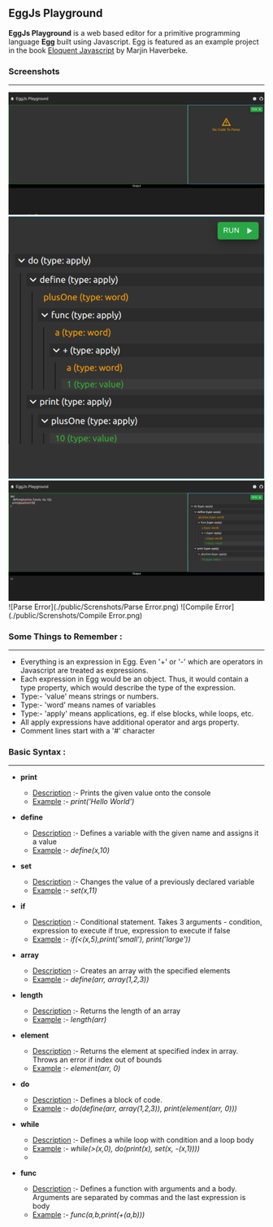 ## EggJs Playground 
**EggJs Playground** is a web based editor for a primitive programming language **Egg** built using Javascript. Egg is featured as an example project in the book  [Eloquent Javascript](https://eloquentjavascript.net/12_language.html)  by Marjin Haverbeke.


### Screenshots 
---

![Main Image](./public/Screnshots/Main.png)
![Parse Tree](./public/Screnshots/ParseTree.png)
![Code Editor](./public/Screnshots/Code.png)
![Parse Error](./public/Screnshots/Parse Error.png)
![Compile Error](./public/Screnshots/Compile Error.png)


### Some Things to Remember :
---
* Everything is an expression in Egg. Even '+' or '-' which are operators in Javascript are treated as expressions.
* Each expression in Egg would be an object. Thus, it would contain a type property, which would describe the type of the expression.
* Type:- 'value' means strings or numbers.
* Type:- 'word' means names of variables
* Type:- 'apply' means applications, eg. if else blocks, while loops, etc.
* All apply expressions have additional operator and args property.
* Comment lines start with a '#' character

### Basic Syntax :
--- 
* **print**
	* <ins>Description</ins>  :-  Prints the given value onto the console
	* <ins>Example</ins> :-  _print('Hello World')_

* **define**
	* <ins>Description</ins>  :-  Defines a variable with the given name and assigns it a value
	* <ins>Example</ins>  :-  _define(x,10)_

* **set**
	* <ins>Description</ins>  :-  Changes the value of a previously declared variable
	* <ins>Example</ins>  :-  _set(x,11)_

* **if**
	* <ins>Description</ins> :-  Conditional statement. Takes 3 arguments - condition, expression to execute if true, expression to execute if false
	* <ins>Example</ins>  :-  _if(<(x,5),print('small'), print('large'))_

* **array**
	* <ins>Description</ins>  :-  Creates an array with the specified elements
	* <ins>Example</ins>  :-  _define(arr, array(1,2,3))_

* **length**
	* <ins>Description</ins>  :-  Returns the length of an array
	* <ins>Example</ins>  :-  _length(arr)_

* **element**
	* <ins>Description</ins>  :-  Returns the element at specified index in array. Throws an error if index out of bounds
	* <ins>Example</ins>  :-  _element(arr, 0)_

* **do**
	* <ins>Description</ins>  :-  Defines a block of code.
	* <ins>Example</ins>  :-  _do(define(arr, array(1,2,3)), print(element(arr, 0)))_

* **while**
	* <ins>Description</ins> :-  Defines a while loop with condition and a loop body
	* <ins>Example</ins>  :-  _while(>(x,0), do(print(x), set(x, -(x,1))))_
	* 
* **func**
	* <ins>Description</ins>  :-  Defines a function with arguments and a body. Arguments are separated by commas and the last expression is body
	* <ins>Example</ins>  :-  _func(a,b,print(+(a,b)))_


<!-- # Getting Started with Create React App -->
<!---->
<!-- This project was bootstrapped with [Create React App](https://github.com/facebook/create-react-app). -->
<!---->
<!-- ## Available Scripts -->
<!---->
<!-- In the project directory, you can run: -->
<!---->
<!-- ### `npm start` -->
<!---->
<!-- Runs the app in the development mode.\ -->
<!-- Open [http://localhost:3000](http://localhost:3000) to view it in your browser. -->
<!---->
<!-- The page will reload when you make changes.\ -->
<!-- You may also see any lint errors in the console. -->
<!---->
<!-- ### `npm test` -->
<!---->
<!-- Launches the test runner in the interactive watch mode.\ -->
<!-- See the section about [running tests](https://facebook.github.io/create-react-app/docs/running-tests) for more information. -->
<!---->
<!-- ### `npm run build` -->
<!---->
<!-- Builds the app for production to the `build` folder.\ -->
<!-- It correctly bundles React in production mode and optimizes the build for the best performance. -->
<!---->
<!-- The build is minified and the filenames include the hashes.\ -->
<!-- Your app is ready to be deployed! -->
<!---->
<!-- See the section about [deployment](https://facebook.github.io/create-react-app/docs/deployment) for more information. -->
<!---->
<!-- ### `npm run eject` -->
<!---->
<!-- **Note: this is a one-way operation. Once you `eject`, you can't go back!** -->
<!---->
<!-- If you aren't satisfied with the build tool and configuration choices, you can `eject` at any time. This command will remove the single build dependency from your project. -->
<!---->
<!-- Instead, it will copy all the configuration files and the transitive dependencies (webpack, Babel, ESLint, etc) right into your project so you have full control over them. All of the commands except `eject` will still work, but they will point to the copied scripts so you can tweak them. At this point you're on your own. -->
<!---->
<!-- You don't have to ever use `eject`. The curated feature set is suitable for small and middle deployments, and you shouldn't feel obligated to use this feature. However we understand that this tool wouldn't be useful if you couldn't customize it when you are ready for it. -->
<!---->
<!-- ## Learn More -->
<!---->
<!-- You can learn more in the [Create React App documentation](https://facebook.github.io/create-react-app/docs/getting-started). -->
<!---->
<!-- To learn React, check out the [React documentation](https://reactjs.org/). -->
<!---->
<!-- ### Code Splitting -->
<!---->
<!-- This section has moved here: [https://facebook.github.io/create-react-app/docs/code-splitting](https://facebook.github.io/create-react-app/docs/code-splitting) -->
<!---->
<!-- ### Analyzing the Bundle Size -->
<!---->
<!-- This section has moved here: [https://facebook.github.io/create-react-app/docs/analyzing-the-bundle-size](https://facebook.github.io/create-react-app/docs/analyzing-the-bundle-size) -->
<!---->
<!-- ### Making a Progressive Web App -->
<!---->
<!-- This section has moved here: [https://facebook.github.io/create-react-app/docs/making-a-progressive-web-app](https://facebook.github.io/create-react-app/docs/making-a-progressive-web-app) -->
<!---->
<!-- ### Advanced Configuration -->
<!---->
<!-- This section has moved here: [https://facebook.github.io/create-react-app/docs/advanced-configuration](https://facebook.github.io/create-react-app/docs/advanced-configuration) -->
<!---->
<!-- ### Deployment -->
<!---->
<!-- This section has moved here: [https://facebook.github.io/create-react-app/docs/deployment](https://facebook.github.io/create-react-app/docs/deployment) -->
<!---->
<!-- ### `npm run build` fails to minify -->
<!---->
<!-- This section has moved here: [https://facebook.github.io/create-react-app/docs/troubleshooting#npm-run-build-fails-to-minify](https://facebook.github.io/create-react-app/docs/troubleshooting#npm-run-build-fails-to-minify) -->
